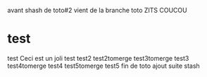 avant shash
de toto#2
vient de la branche toto
ZITS
COUCOU
# test
test
Ceci est un joli test
test2
test2tomerge
test3tomerge
test3
test4tomerge
test4
test5tomerge
test5
fin de toto
ajout suite stash
